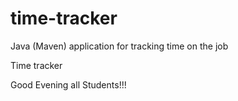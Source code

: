# time-tracker
Java (Maven) application for tracking time on the job

Time tracker

Good Evening all Students!!!
